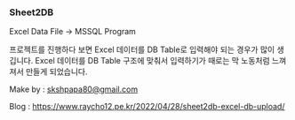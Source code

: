### Sheet2DB

Excel Data File -> MSSQL Program

프로젝트를 진행하다 보면 Excel 데이터를 DB Table로 입력해야 되는 경우가 많이 생깁니다.
Excel 데이터를 DB Table 구조에 맞춰서 입력하기가 때로는 막 노동처럼 느껴져서 만들게 되었습니다.

Make by : skshpapa80@gmail.com

Blog : https://www.raycho12.pe.kr/2022/04/28/sheet2db-excel-db-upload/
